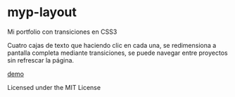 
myp-layout
==========

Mi portfolio con transiciones en CSS3

Cuatro cajas de texto que haciendo clic en cada una, se redimensiona a pantalla completa mediante transiciones, se puede navegar entre proyectos sin refrescar la página. 

[demo](https://estebanrfp.github.io/myp-layout)

Licensed under the MIT License